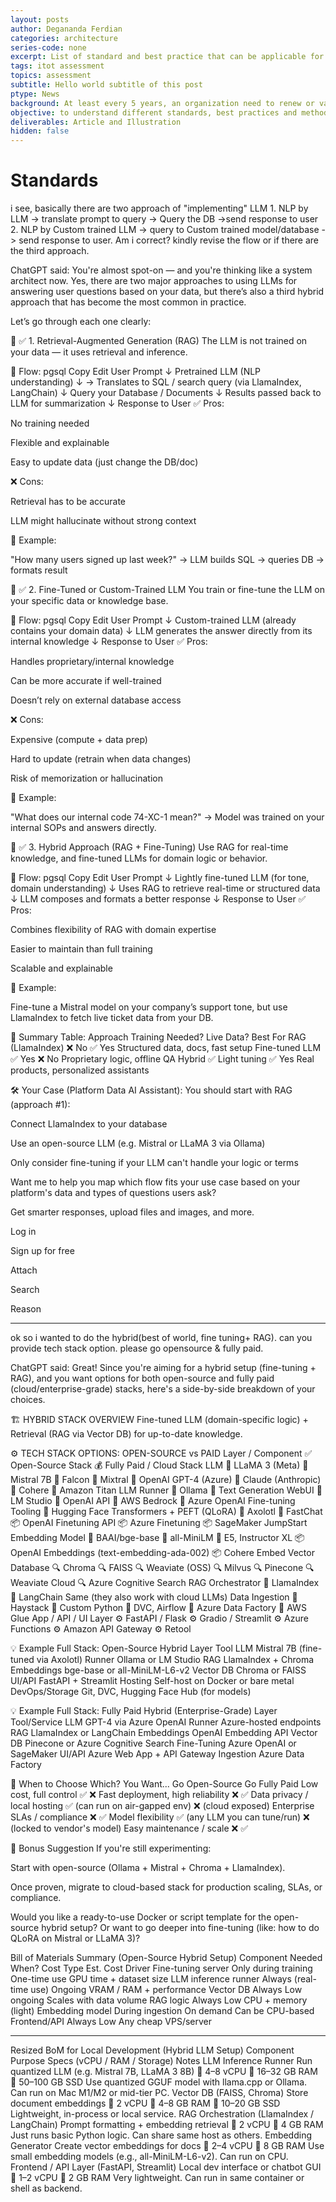 ```yaml
---
layout: posts
author: Degananda Ferdian
categories: architecture
series-code: none
excerpt: List of standard and best practice that can be applicable for modern industrial IT-OT System.
tags: itot assessment
topics: assessment
subtitle: Hello world subtitle of this post
ptype: News
background: At least every 5 years, an organization need to renew or validate their existing ITOT blueprint, especially to check whether the blueprint still following latest cutting-edge ITOT technology.
objective: to understand different standards, best practices and methodologies to assess modern ITOT architecture on Industry
deliverables: Article and Illustration
hidden: false
---
```


# Standards

i see, basically there are two approach of "implementing" LLM 1. NLP by LLM -> translate prompt to query ->  Query the DB ->send response to user 2. NLP by Custom trained LLM -> query to Custom trained model/database  -> send response to user. Am i correct? kindly revise the flow or if there are the third approach.

ChatGPT said:
You're almost spot-on — and you're thinking like a system architect now. Yes, there are two major approaches to using LLMs for answering user questions based on your data, but there’s also a third hybrid approach that has become the most common in practice.

Let’s go through each one clearly:

🧩 ✅ 1. Retrieval-Augmented Generation (RAG)
The LLM is not trained on your data — it uses retrieval and inference.

🔄 Flow:
pgsql
Copy
Edit
User Prompt
   ↓
Pretrained LLM (NLP understanding)
   ↓
→ Translates to SQL / search query (via LlamaIndex, LangChain)
   ↓
Query your Database / Documents
   ↓
Results passed back to LLM for summarization
   ↓
Response to User
✅ Pros:

No training needed

Flexible and explainable

Easy to update data (just change the DB/doc)

❌ Cons:

Retrieval has to be accurate

LLM might hallucinate without strong context

📌 Example:

"How many users signed up last week?" → LLM builds SQL → queries DB → formats result

🧠 ✅ 2. Fine-Tuned or Custom-Trained LLM
You train or fine-tune the LLM on your specific data or knowledge base.

🔄 Flow:
pgsql
Copy
Edit
User Prompt
   ↓
Custom-trained LLM (already contains your domain data)
   ↓
LLM generates the answer directly from its internal knowledge
   ↓
Response to User
✅ Pros:

Handles proprietary/internal knowledge

Can be more accurate if well-trained

Doesn’t rely on external database access

❌ Cons:

Expensive (compute + data prep)

Hard to update (retrain when data changes)

Risk of memorization or hallucination

📌 Example:

"What does our internal code 74-XC-1 mean?"
→ Model was trained on your internal SOPs and answers directly.

🔀 ✅ 3. Hybrid Approach (RAG + Fine-Tuning)
Use RAG for real-time knowledge, and fine-tuned LLMs for domain logic or behavior.

🔄 Flow:
pgsql
Copy
Edit
User Prompt
   ↓
Lightly fine-tuned LLM (for tone, domain understanding)
   ↓
Uses RAG to retrieve real-time or structured data
   ↓
LLM composes and formats a better response
   ↓
Response to User
✅ Pros:

Combines flexibility of RAG with domain expertise

Easier to maintain than full training

Scalable and explainable

📌 Example:

Fine-tune a Mistral model on your company’s support tone, but use LlamaIndex to fetch live ticket data from your DB.

🧠 Summary Table:
Approach	Training Needed?	Live Data?	Best For
RAG (LlamaIndex)	❌ No	✅ Yes	Structured data, docs, fast setup
Fine-tuned LLM	✅ Yes	❌ No	Proprietary logic, offline QA
Hybrid	✅ Light tuning	✅ Yes	Real products, personalized assistants

🛠️ Your Case (Platform Data AI Assistant):
You should start with RAG (approach #1):

Connect LlamaIndex to your database

Use an open-source LLM (e.g. Mistral or LLaMA 3 via Ollama)

Only consider fine-tuning if your LLM can't handle your logic or terms

Want me to help you map which flow fits your use case based on your platform's data and types of questions users ask?




Get smarter responses, upload files and images, and more.

Log in

Sign up for free


Attach

Search

Reason

-------------------------

ok so i wanted to do the hybrid(best of world, fine tuning+ RAG). can you provide tech stack option. please go opensource & fully paid.

ChatGPT said:
Great! Since you're aiming for a hybrid setup (fine-tuning + RAG), and you want options for both open-source and fully paid (cloud/enterprise-grade) stacks, here's a side-by-side breakdown of your choices.

🏗️ HYBRID STACK OVERVIEW
Fine-tuned LLM (domain-specific logic) + Retrieval (RAG via Vector DB) for up-to-date knowledge.

⚙️ TECH STACK OPTIONS: OPEN-SOURCE vs PAID
Layer / Component	✅ Open-Source Stack	💰 Fully Paid / Cloud Stack
LLM	🧠 LLaMA 3 (Meta)
🧠 Mistral 7B
🧠 Falcon
🧠 Mixtral	🤖 OpenAI GPT-4 (Azure)
🤖 Claude (Anthropic)
🤖 Cohere
🤖 Amazon Titan
LLM Runner	🧰 Ollama
🧰 Text Generation WebUI
🧰 LM Studio	🧠 OpenAI API
🧠 AWS Bedrock
🧠 Azure OpenAI
Fine-tuning Tooling	🧪 Hugging Face Transformers + PEFT (QLoRA)
🧪 Axolotl
🧪 FastChat	📦 OpenAI Finetuning API
📦 Azure Finetuning
📦 SageMaker JumpStart
Embedding Model	📌 BAAI/bge-base
📌 all-MiniLM
📌 E5, Instructor XL	📦 OpenAI Embeddings (text-embedding-ada-002)
📦 Cohere Embed
Vector Database	🔍 Chroma
🔍 FAISS
🔍 Weaviate (OSS)
🔍 Milvus	🔍 Pinecone
🔍 Weaviate Cloud
🔍 Azure Cognitive Search
RAG Orchestrator	🧠 LlamaIndex
🧠 LangChain	Same (they also work with cloud LLMs)
Data Ingestion	🔄 Haystack
🔄 Custom Python
🔄 DVC, Airflow	🔄 Azure Data Factory
🔄 AWS Glue
App / API / UI Layer	⚙️ FastAPI / Flask
⚙️ Gradio / Streamlit	⚙️ Azure Functions
⚙️ Amazon API Gateway
⚙️ Retool

💡 Example Full Stack: Open-Source Hybrid
Layer	Tool
LLM	Mistral 7B (fine-tuned via Axolotl)
Runner	Ollama or LM Studio
RAG	LlamaIndex + Chroma
Embeddings	bge-base or all-MiniLM-L6-v2
Vector DB	Chroma or FAISS
UI/API	FastAPI + Streamlit
Hosting	Self-host on Docker or bare metal
DevOps/Storage	Git, DVC, Hugging Face Hub (for models)

💡 Example Full Stack: Fully Paid Hybrid (Enterprise-Grade)
Layer	Tool/Service
LLM	GPT-4 via Azure OpenAI
Runner	Azure-hosted endpoints
RAG	LlamaIndex or LangChain
Embeddings	OpenAI Embedding API
Vector DB	Pinecone or Azure Cognitive Search
Fine-Tuning	Azure OpenAI or SageMaker
UI/API	Azure Web App + API Gateway
Ingestion	Azure Data Factory

🤔 When to Choose Which?
You Want...	Go Open-Source	Go Fully Paid
Low cost, full control	✅	❌
Fast deployment, high reliability	❌	✅
Data privacy / local hosting	✅ (can run on air-gapped env)	❌ (cloud exposed)
Enterprise SLAs / compliance	❌	✅
Model flexibility	✅ (any LLM you can tune/run)	❌ (locked to vendor's model)
Easy maintenance / scale	❌	✅

🔧 Bonus Suggestion
If you're still experimenting:

Start with open-source (Ollama + Mistral + Chroma + LlamaIndex).

Once proven, migrate to cloud-based stack for production scaling, SLAs, or compliance.

Would you like a ready-to-use Docker or script template for the open-source hybrid setup? Or want to go deeper into fine-tuning (like: how to do QLoRA on Mistral or LLaMA 3)?

 Bill of Materials Summary (Open-Source Hybrid Setup)
Component	Needed When?	Cost Type	Est. Cost Driver
Fine-tuning server	Only during training	One-time use	GPU time + dataset size
LLM inference runner	Always (real-time use)	Ongoing	VRAM / RAM + performance
Vector DB	Always	Low ongoing	Scales with data volume
RAG logic	Always	Low	CPU + memory (light)
Embedding model	During ingestion	On demand	Can be CPU-based
Frontend/API	Always	Low	Any cheap VPS/server

-----------

Resized BoM for Local Development (Hybrid LLM Setup)
Component	Purpose	Specs (vCPU / RAM / Storage)	Notes
LLM Inference Runner	Run quantized LLM (e.g. Mistral 7B, LLaMA 3 8B)	🔹 4–8 vCPU
🔹 16–32 GB RAM
🔹 50–100 GB SSD	Use quantized GGUF model with llama.cpp or Ollama. Can run on Mac M1/M2 or mid-tier PC.
Vector DB (FAISS, Chroma)	Store document embeddings	🔹 2 vCPU
🔹 4–8 GB RAM
🔹 10–20 GB SSD	Lightweight, in-process or local service.
RAG Orchestration (LlamaIndex / LangChain)	Prompt formatting + embedding retrieval	🔹 2 vCPU
🔹 4 GB RAM	Just runs basic Python logic. Can share same host as others.
Embedding Generator	Create vector embeddings for docs	🔹 2–4 vCPU
🔹 8 GB RAM	Use small embedding models (e.g., all-MiniLM-L6-v2). Can run on CPU.
Frontend / API Layer (FastAPI, Streamlit)	Local dev interface or chatbot GUI	🔹 1–2 vCPU
🔹 2 GB RAM	Very lightweight. Can run in same container or shell as backend.